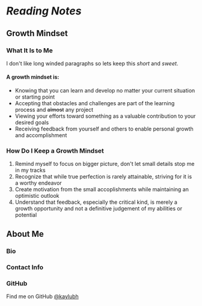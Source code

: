 # ***Reading Notes***

## **Growth Mindset**

### What It Is to Me
I don't like long winded paragraphs so lets keep this *short* and *sweet*. 
#### A growth mindset is:
- Knowing that you can learn and develop no matter your current situation or starting point
- Accepting that obstacles and challenges are part of the learning process and ~~almost~~ any project
- Viewing your efforts toward something as a valuable contribution to your desired goals
- Receiving feedback from yourself and others to enable personal growth and accomplishment

### How Do I Keep a Growth Mindset
1. Remind myself to focus on bigger picture, don't let small details stop me in my tracks
2. Recognize that while true perfection is rarely attainable, striving for it is a worthy endeavor
3. Create motivation from the small accoplishments while maintaining an optimistic outlook
4. Understand that feedback, especially the critical kind, is merely a growth opportunity and not a definitive judgement of my abilities or potential

## **About Me**
### Bio
### Contact Info
### GitHub
Find me on GitHub [@kaylubh](https://github.com/kaylubh)